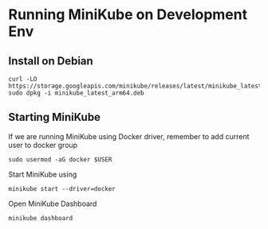 # Running MiniKube on Development Env

## Install on Debian
```
curl -LO https://storage.googleapis.com/minikube/releases/latest/minikube_latest_arm64.deb
sudo dpkg -i minikube_latest_arm64.deb
```
## Starting MiniKube

If we are running MiniKube using Docker driver, remember to add current user to docker group
```
sudo usermod -aG docker $USER
```
Start MiniKube using
```
minikube start --driver=docker
```
Open MiniKube Dashboard
```
minikube dashboard
```
